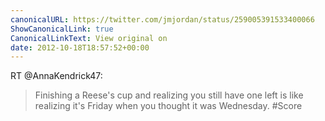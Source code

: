 ```yaml
---
canonicalURL: https://twitter.com/jmjordan/status/259005391533400066
ShowCanonicalLink: true
CanonicalLinkText: View original on
date: 2012-10-18T18:57:52+00:00
---
```

RT @AnnaKendrick47:
> Finishing a Reese's cup and realizing you still have one left is like realizing it's Friday when you thought it was Wednesday. #Score